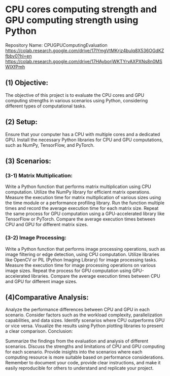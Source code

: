 # CPU cores computing strength and GPU computing strength using Python
Repository Name: CPUGPUComputingEvaluation
https://colab.research.google.com/drive/17lYmgVtMKrjz4bulq8X536OGdKZfbbv0?hl=en
https://colab.research.google.com/drive/17HAyborjWKTYrvAXPXNs8n0MSWIXfPmh
## (1) Objective:
The objective of this project is to evaluate the CPU cores and GPU computing strengths in various scenarios using Python, considering different types of computational tasks.

## (2) Setup:

Ensure that your computer has a CPU with multiple cores and a dedicated GPU.
Install the necessary Python libraries for CPU and GPU computations, such as NumPy, TensorFlow, and PyTorch.
## (3) Scenarios:
### (3-1) Matrix Multiplication:
Write a Python function that performs matrix multiplication using CPU computation.
Utilize the NumPy library for efficient matrix operations.
Measure the execution time for matrix multiplication of various sizes using the time module or a performance profiling library.
Run the function multiple times and record the average execution time for each matrix size.
Repeat the same process for GPU computation using a GPU-accelerated library like TensorFlow or PyTorch.
Compare the average execution times between CPU and GPU for different matrix sizes.
### (3-2) Image Processing:

Write a Python function that performs image processing operations, such as image filtering or edge detection, using CPU computation.
Utilize libraries like OpenCV or PIL (Python Imaging Library) for image processing tasks.
Measure the execution time for image processing operations on various image sizes.
Repeat the process for GPU computation using GPU-accelerated libraries.
Compare the average execution times between CPU and GPU for different image sizes.

## (4)Comparative Analysis:

Analyze the performance differences between CPU and GPU in each scenario.
Consider factors such as the workload complexity, parallelization capabilities, and data sizes.
Identify scenarios where CPU outperforms GPU or vice versa.
Visualize the results using Python plotting libraries to present a clear comparison.
Conclusion:

Summarize the findings from the evaluation and analysis of different scenarios.
Discuss the strengths and limitations of CPU and GPU computing for each scenario.
Provide insights into the scenarios where each computing resource is more suitable based on performance considerations.
Remember to document your code, provide clear instructions, and make it easily reproducible for others to understand and replicate your project.
